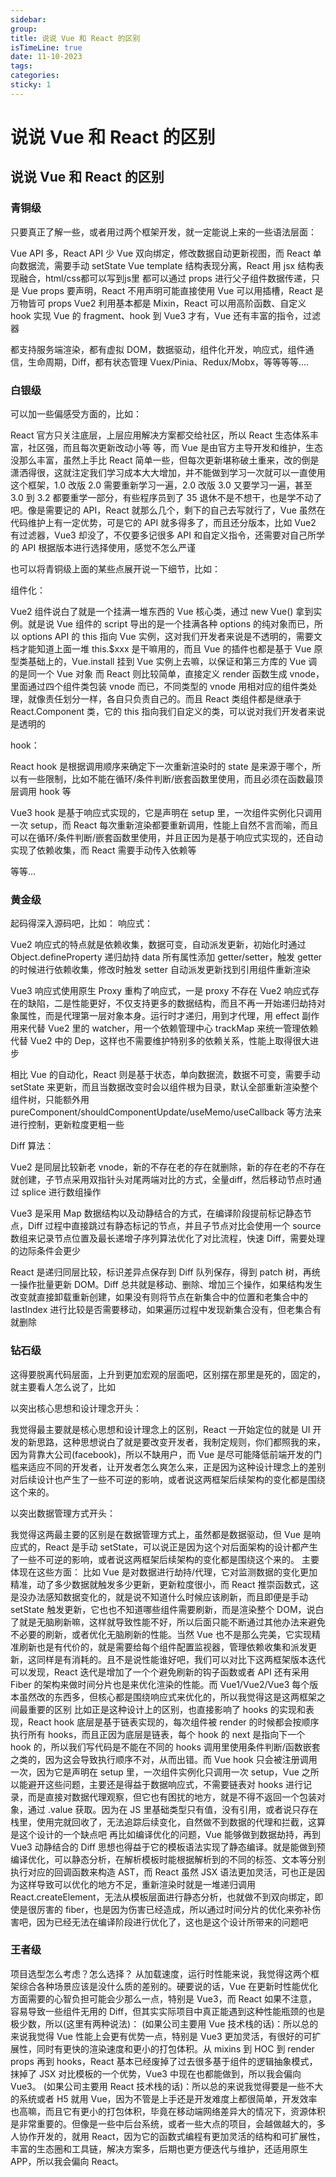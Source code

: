 ```yaml
---
sidebar:
group:
title: 说说 Vue 和 React 的区别
isTimeLine: true
date: 11-10-2023
tags:
categories:
sticky: 1
---
```

# 说说 Vue 和 React 的区别

## 说说 Vue 和 React 的区别

### 青铜级
只要真正了解一些，或者用过两个框架开发，就一定能说上来的一些语法层面：

Vue API 多，React API 少
Vue 双向绑定，修改数据自动更新视图，而 React 单向数据流，需要手动 setState
Vue template 结构表现分离，React 用 jsx 结构表现融合，html/css都可以写到js里
都可以通过 props 进行父子组件数据传递，只是 Vue props 要声明，React 不用声明可能直接使用
Vue 可以用插槽，React 是万物皆可 props
Vue2 利用基本都是 Mixin，React 可以用高阶函数、自定义 hook 实现
Vue 的 fragment、hook 到 Vue3 才有，Vue 还有丰富的指令，过滤器

都支持服务端渲染，都有虚拟 DOM，数据驱动，组件化开发，响应式，组件通信，生命周期，Diff，都有状态管理 Vuex/Pinia、Redux/Mobx，等等等等....
### 白银级

可以加一些偏感受方面的，比如：

React 官方只关注底层，上层应用解决方案都交给社区，所以 React 生态体系丰富，社区强，而且每次更新改动小等 等，而 Vue 是由官方主导开发和维护，生态没那么丰富，虽然上手比 React 简单一些，但每次更新堪称破土重来，改的倒是潇洒得很，这就注定我们学习成本大大增加，并不能做到学习一次就可以一直使用这个框架，1.0 改版 2.0 需要重新学习一遍，2.0 改版 3.0 又要学习一遍，甚至 3.0 到 3.2 都要重学一部分，有些程序员到了 35 退休不是不想干，也是学不动了吧。像是需要记的 API，React 就那么几个，剩下的自己去写就行了，Vue 虽然在代码维护上有一定优势，可是它的 API 就多得多了，而且还分版本，比如 Vue2 有过滤器，Vue3 却没了，不仅要多记很多 API 和自定义指令，还需要对自己所学的 API 根据版本进行选择使用，感觉不怎么严谨

也可以将青铜级上面的某些点展开说一下细节，比如：

组件化：

Vue2 组件说白了就是一个挂满一堆东西的 Vue 核心类，通过 new Vue() 拿到实例。就是说 Vue 组件的 script 导出的是一个挂满各种 options 的纯对象而已，所以 options API 的 this 指向 Vue 实例，这对我们开发者来说是不透明的，需要文档才能知道上面一堆 this.$xxx 是干嘛用的，而且 Vue 的插件也都是基于 Vue 原型类基础上的，Vue.install 挂到 Vue 实例上去嘛，以保证和第三方库的 Vue 调的是同一个 Vue 对象
而 React 则比较简单，直接定义 render 函数生成 vnode，里面通过四个组件类包装 vnode 而已，不同类型的 vnode 用相对应的组件类处理，就像责任划分一样，各自只负责自己的。而且 React 类组件都是继承于 React.Component 类，它的 this 指向我们自定义的类，可以说对我们开发者来说是透明的

hook：

React hook 是根据调用顺序来确定下一次重新渲染时的 state 是来源于哪个，所以有一些限制，比如不能在循环/条件判断/嵌套函数里使用，而且必须在函数最顶层调用 hook 等

Vue3 hook 是基于响应式实现的，它是声明在 setup 里，一次组件实例化只调用一次 setup，而 React 每次重新渲染都要重新调用，性能上自然不言而喻，而且可以在循环/条件判断/嵌套函数里使用，并且正因为是基于响应式实现的，还自动实现了依赖收集，而 React 需要手动传入依赖等

等等...

### 黄金级
起码得深入源码吧，比如：
响应式：

Vue2 响应式的特点就是依赖收集，数据可变，自动派发更新，初始化时通过 Object.defineProperty 递归劫持 data 所有属性添加 getter/setter，触发 getter 的时候进行依赖收集，修改时触发 setter 自动派发更新找到引用组件重新渲染

Vue3 响应式使用原生 Proxy 重构了响应式，一是 proxy 不存在 Vue2 响应式存在的缺陷，二是性能更好，不仅支持更多的数据结构，而且不再一开始递归劫持对象属性，而是代理第一层对象本身。运行时才递归，用到才代理，用 effect 副作用来代替 Vue2 里的 watcher，用一个依赖管理中心 trackMap 来统一管理依赖代替 Vue2 中的 Dep，这样也不需要维护特别多的依赖关系，性能上取得很大进步

相比 Vue 的自动化，React 则是基于状态，单向数据流，数据不可变，需要手动 setState 来更新，而且当数据改变时会以组件根为目录，默认全部重新渲染整个组件树，只能额外用 pureComponent/shouldComponentUpdate/useMemo/useCallback 等方法来进行控制，更新粒度更粗一些

Diff 算法：

Vue2 是同层比较新老 vnode，新的不存在老的存在就删除，新的存在老的不存在就创建，子节点采用双指针头对尾两端对比的方式，全量diff，然后移动节点时通过 splice 进行数组操作

Vue3 是采用 Map 数据结构以及动静结合的方式，在编译阶段提前标记静态节点，Diff 过程中直接跳过有静态标记的节点，并且子节点对比会使用一个 source 数组来记录节点位置及最长递增子序列算法优化了对比流程，快速 Diff，需要处理的边际条件会更少

React 是递归同层比较，标识差异点保存到 Diff 队列保存，得到 patch 树，再统一操作批量更新 DOM。Diff 总共就是移动、删除、增加三个操作，如果结构发生改变就直接卸载重新创建，如果没有则将节点在新集合中的位置和老集合中的 lastIndex 进行比较是否需要移动，如果遍历过程中发现新集合没有，但老集合有就删除

### 钻石级

这得要脱离代码层面，上升到更加宏观的层面吧，区别摆在那里是死的，固定的，就主要看人怎么说了，比如

以突出核心思想和设计理念开头：

我觉得最主要就是核心思想和设计理念上的区别，React 一开始定位的就是 UI 开发的新思路，这种思想说白了就是要改变开发者，我制定规则，你们都照我的来，因为背靠大公司(facebook)，所以不缺用户，而 Vue 是尽可能降低前端开发的门槛来适应不同的开发者，让开发者怎么爽怎么来，正是因为这种设计理念上的差别对后续设计也产生了一些不可逆的影响，或者说这两框架后续架构的变化都是围绕这个来的。

以突出数据管理方式开头：

我觉得这两最主要的区别是在数据管理方式上，虽然都是数据驱动，但 Vue 是响应式的，React 是手动 setState，可以说正是因为这个对后面架构的设计都产生了一些不可逆的影响，或者说这两框架后续架构的变化都是围绕这个来的。
主要体现在这些方面：
比如 Vue 是对数据进行劫持/代理，它对监测数据的变化更加精准，动了多少数据就触发多少更新，更新粒度很小，而 React 推崇函数式，这是没办法感知数据变化的，就是说不知道什么时候应该刷新，而且即便是手动 setState 触发更新，它也也不知道哪些组件需要刷新，而是渲染整个 DOM，说白了就是无脑刷新嘛，这样就导致性能不好，所以后面只能不断通过其他办法来避免不必要的刷新，或者优化无脑刷新的性能。当然 Vue 也不是那么完美，它实现精准刷新也是有代价的，就是需要给每个组件配置监视器，管理依赖收集和派发更新，这同样是有消耗的。且不是说性能谁好吧，我们可以对比下这两框架版本迭代可以发现，React 迭代是增加了一个个避免刷新的钩子函数或者 API 还有采用 Fiber 的架构来做时间分片也是来优化渲染的性能。而 Vue1/Vue2/Vue3 每个版本虽然改的东西多，但核心都是围绕响应式来优化的，所以我觉得这是这两框架之间最重要的区别
比如正是这种设计上的区别，也直接影响了 hooks 的实现和表现，React hook 底层是基于链表实现的，每次组件被 render 的时候都会按顺序执行所有 hooks，而且正因为底层是链表，每个 hook 的 next 是指向下一个 hook 的，所以我们写代码是不能在不同的 hooks 调用里使用条件判断/函数嵌套之类的，因为这会导致执行顺序不对，从而出错。而 Vue hook 只会被注册调用一次，因为它是声明在 setup 里，一次组件实例化只调用一次 setup，Vue 之所以能避开这些问题，主要还是得益于数据响应式，不需要链表对 hooks 进行记录，而是直接对数据代理观察，但它也有困扰的地方，就是不得不返回一个包装对象，通过 .value 获取。因为在 JS 里基础类型只有值，没有引用，或者说只存在栈里，使用完就回收了，无法追踪后续变化，自然做不到数据的代理和拦截，这算是这个设计的一个缺点吧
再比如编译优化的问题，Vue 能够做到数据劫持，再到 Vue3 动静结合的 Diff 思想也得益于它的模板语法实现了静态编译。就是能做到预编译优化，可以静态分析，在解析模板时能根据解析到的不同的标签、文本等分别执行对应的回调函数来构造 AST，而 React 虽然 JSX 语法更加灵活，可也正是因为这样导致可以优化的地方不足，重新渲染时就是一堆递归调用 React.createElement，无法从模板层面进行静态分析，也就做不到双向绑定，即使是很厉害的 fiber，也是因为伤害已经造成，所以通过时间分片的优化来弥补伤害吧，因为已经无法在编译阶段进行优化了，这也是这个设计所带来的问题吧

### 王者级


项目选型怎么考虑？怎么选择？
从加载速度，运行时性能来说，我觉得这两个框架综合各种场景应该是没什么质的差别的。硬要说的话，Vue 在更新时性能优化方面需要的心智负担可能会少那么一点，特别是 Vue3，而 React 如果不注意，容易导致一些组件无用的 Diff，但其实实际项目中真正能遇到这种性能瓶颈的也是极少数，所以(这里有两种说法)：
(如果公司主要用 Vue 技术栈的话)：所以总的来说我觉得 Vue 性能上会更有优势一点，特别是 Vue3 更加灵活，有很好的可扩展性，同时有更快的渲染速度和更小的打包体积。从 mixins 到 HOC 到 render props 再到 hooks，React 基本已经废掉了过去很多基于组件的逻辑抽象模式，抹掉了 JSX 对比模板的一个优势，Vue3 中现在也都能做到，所以我会偏向 Vue3。
(如果公司主要用 React 技术栈的话)：所以总的来说我觉得要是一些不大的系统或者 H5 就用 Vue，因为不管是上手还是开发难度上都很简单，开发效率也高嘛，而且它有更小的打包体积，毕竟在移动端网络差异大的情况下，资源体积是非常重要的。但像是一些中后台系统，或者一些大点的项目，会越做越大的，多人协作开发的，就用 React，因为它的函数式编程有更加灵活的结构和可扩展性，丰富的生态圈和工具链，解决方案多，后期也更方便迭代与维护，还适用原生 APP，所以我会偏向 React。

